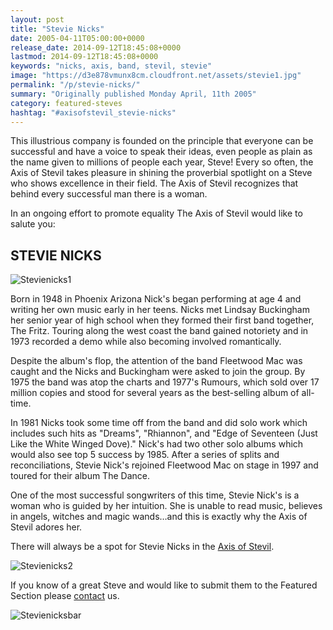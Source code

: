 ```yaml
---
layout: post
title: "Stevie Nicks"
date: 2005-04-11T05:00:00+0000
release_date: 2014-09-12T18:45:08+0000
lastmod: 2014-09-12T18:45:08+0000
keywords: "nicks, axis, band, stevil, stevie"
image: "https://d3e878vmunx8cm.cloudfront.net/assets/stevie1.jpg"
permalink: "/p/stevie-nicks/"
summary: "Originally published Monday April, 11th 2005"
category: featured-steves
hashtag: "#axisofstevil_stevie-nicks"
---
```


[id_1]: https://d3e878vmunx8cm.cloudfront.net/assets/stevie1.jpg "Stevienicks1"[id_2]: https://d3e878vmunx8cm.cloudfront.net/assets/stevie3.jpg "Stevienicks2"[id_3]: https://d3e878vmunx8cm.cloudfront.net/assets/stevie2.jpg "SteveCarellbar"
This illustrious company is founded on the principle that everyone can be successful and have a voice to speak their ideas, even people as plain as the name given to millions of people each year, Steve! Every so often, the Axis of Stevil takes pleasure in shining the proverbial spotlight on a Steve who shows excellence in their field. The Axis of Stevil recognizes that behind every successful man there is a woman.

In an ongoing effort to promote equality The Axis of Stevil would like to salute you:

## STEVIE NICKS ##

![Stevienicks1][id_1]

Born in 1948 in Phoenix Arizona Nick's began performing at age 4 and writing her own music early in her teens. Nicks met Lindsay
Buckingham her senior year of high school when they formed their first band together, The Fritz. Touring along the west coast the band gained notoriety and in 1973 recorded a demo while also becoming involved romantically.

Despite the album's flop, the attention of the band Fleetwood Mac was caught and the Nicks and Buckingham were asked to join the group. By 1975 the band was atop the charts and 1977's Rumours, which sold over 17 million copies and stood for several years as the best-selling album of all-time.

In 1981 Nicks took some time off from the band and did solo work which includes such hits as "Dreams", "Rhiannon", and "Edge of Seventeen (Just Like the White Winged Dove)." Nick's had two other solo albums which would also see top 5 success by 1985. After a series of splits and reconciliations, Stevie Nick's rejoined Fleetwood Mac on stage in 1997 and toured for their album The Dance.

One of the most successful songwriters of this time, Stevie Nick's is a woman who is guided by her intuition. She is unable to read music, believes in angels, witches and magic wands…and this is exactly why the Axis of Stevil adores her.

There will always be a spot for Stevie Nicks in the [Axis of Stevil](/ "Axis of Stevil").

![Stevienicks2][id_2]

If you know of a great Steve and would like to submit them to the Featured Section please [contact](/contact) us.

![Stevienicksbar][id_3]
